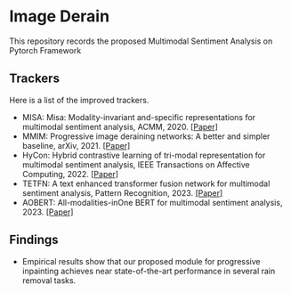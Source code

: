 # Image Derain
This repository records the proposed Multimodal Sentiment Analysis on Pytorch Framework
## Trackers
Here is a list of the improved trackers.

* MISA: Misa: Modality-invariant and-specific representations for multimodal sentiment analysis, ACMM, 2020. [[Paper]](https://dl.acm.org/doi/abs/10.1145/3394171.3413678)
* MMIM: Progressive image deraining networks: A better and simpler baseline, arXiv, 2021. [[Paper]](https://arxiv.org/abs/2109.00412)
* HyCon: Hybrid contrastive learning of tri-modal representation for multimodal sentiment analysis, IEEE Transactions on Affective Computing, 2022. [[Paper]](https://ieeexplore.ieee.org/abstract/document/9767560)  
* TETFN: A text enhanced transformer fusion network for multimodal sentiment analysis, Pattern Recognition, 2023. [[Paper]](https://www.sciencedirect.com/science/article/pii/S0031320322007385)
* AOBERT: All-modalities-inOne BERT for multimodal sentiment analysis, 2023. [[Paper]](https://www.sciencedirect.com/science/article/pii/S1566253522002329)  

## Findings
* Empirical results show that our proposed module for progressive inpainting achieves near state-of-the-art performance in several rain removal tasks.









  
